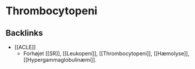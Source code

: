 # Thrombocytopeni
## Backlinks
* [[ACLE]]
	* Forhøjet [[SR]], [[Leukopeni]], [[Thrombocytopeni]], [[Hæmolyse]], [[Hypergammaglobulinæmi]].

<!-- #anki/tag/med/Hematology #anki/deck/Medicine -->

<!-- {BearID:DCF18542-BB4D-4C54-874D-F69D61E3CF5C-84084-00009FD942D09A11} -->
